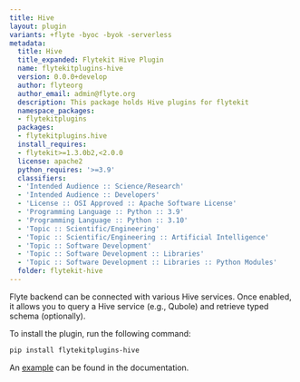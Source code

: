 ```yaml
---
title: Hive
layout: plugin
variants: +flyte -byoc -byok -serverless
metadata:
  title: Hive
  title_expanded: Flytekit Hive Plugin
  name: flytekitplugins-hive
  version: 0.0.0+develop
  author: flyteorg
  author_email: admin@flyte.org
  description: This package holds Hive plugins for flytekit
  namespace_packages:
  - flytekitplugins
  packages:
  - flytekitplugins.hive
  install_requires:
  - flytekit>=1.3.0b2,<2.0.0
  license: apache2
  python_requires: '>=3.9'
  classifiers:
  - 'Intended Audience :: Science/Research'
  - 'Intended Audience :: Developers'
  - 'License :: OSI Approved :: Apache Software License'
  - 'Programming Language :: Python :: 3.9'
  - 'Programming Language :: Python :: 3.10'
  - 'Topic :: Scientific/Engineering'
  - 'Topic :: Scientific/Engineering :: Artificial Intelligence'
  - 'Topic :: Software Development'
  - 'Topic :: Software Development :: Libraries'
  - 'Topic :: Software Development :: Libraries :: Python Modules'
  folder: flytekit-hive
---
```



Flyte backend can be connected with various Hive services. Once enabled, it allows you to query a Hive service (e.g., Qubole) and retrieve typed schema (optionally).

To install the plugin, run the following command:

```bash
pip install flytekitplugins-hive
```

An [example](https://docs.flyte.org/en/latest/flytesnacks/examples/hive_plugin/index.html) can be found in the documentation.
